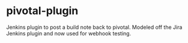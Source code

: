 pivotal-plugin
===============

Jenkins plugin to post a build note back to pivotal. Modeled off the Jira Jenkins plugin and now used for webhook testing.
